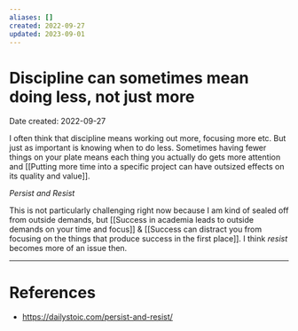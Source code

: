 ```yaml
---
aliases: []
created: 2022-09-27
updated: 2023-09-01
---
```


# Discipline can sometimes mean doing less, not just more
Date created: 2022-09-27

I often think that discipline means working out more, focusing more etc. But just as important is knowing when to do less. Sometimes having fewer things on your plate means each thing you actually do gets more attention and [[Putting more time into a specific project can have outsized effects on its quality and value]].

*Persist and Resist*

This is not particularly challenging right now because I am kind of sealed off from outside demands, but [[Success in academia leads to outside demands on your time and focus]] & [[Success can distract you from focusing on the things that produce success in the first place]]. I think *resist* becomes more of an issue then.

---
# References
* https://dailystoic.com/persist-and-resist/